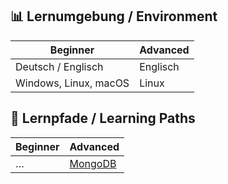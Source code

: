 ## 📊 Lernumgebung / Environment

| **Beginner** | **Advanced** |
|--------------|--------------|
| Deutsch / Englisch | Englisch |
| Windows, Linux, macOS | Linux |

## 🧭 Lernpfade / Learning Paths

| **Beginner** | **Advanced** |
|--------------|--------------|
| …            | [MongoDB](https://github.com/tims-computer-academy/path_adv_mongodb) |
